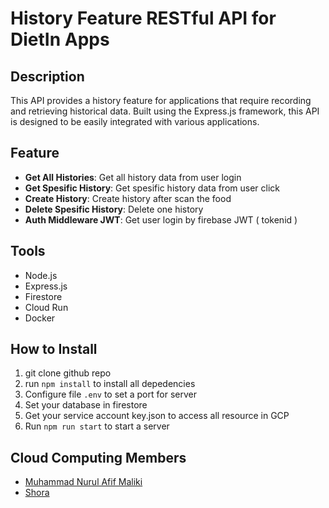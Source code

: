 # History Feature RESTful API for DietIn Apps

## Description

This API provides a history feature for applications that require recording and retrieving historical data. Built using the Express.js framework, this API is designed to be easily integrated with various applications.

## Feature

- **Get All Histories**: Get all history data from user login
- **Get Spesific History**: Get spesific history data from user click
- **Create History**: Create history after scan the food
- **Delete Spesific History**: Delete one history
- **Auth Middleware JWT**: Get user login by firebase JWT ( tokenid )

## Tools

- Node.js
- Express.js
- Firestore
- Cloud Run
- Docker

## How to Install

1. git clone github repo
2. run `npm install` to install all depedencies
3. Configure file `.env` to set a port for server
4. Set your database in firestore
5. Get your service account key.json to access all resource in GCP
6. Run `npm run start` to start a server

## Cloud Computing Members

- [Muhammad Nurul Afif Maliki](https://www.github.com/mafif21)
- [Shora](https://www.github.com/shora)
